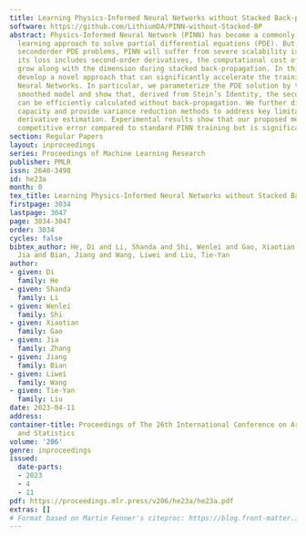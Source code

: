 ```yaml
---
title: Learning Physics-Informed Neural Networks without Stacked Back-propagation
software: https://github.com/LithiumDA/PINN-without-Stacked-BP
abstract: Physics-Informed Neural Network (PINN) has become a commonly used machine
  learning approach to solve partial differential equations (PDE). But, facing high-dimensional
  secondorder PDE problems, PINN will suffer from severe scalability issues since
  its loss includes second-order derivatives, the computational cost of which will
  grow along with the dimension during stacked back-propagation. In this work, we
  develop a novel approach that can significantly accelerate the training of Physics-Informed
  Neural Networks. In particular, we parameterize the PDE solution by the Gaussian
  smoothed model and show that, derived from Stein’s Identity, the second-order derivatives
  can be efficiently calculated without back-propagation. We further discuss the model
  capacity and provide variance reduction methods to address key limitations in the
  derivative estimation. Experimental results show that our proposed method can achieve
  competitive error compared to standard PINN training but is significantly faster.
section: Regular Papers
layout: inproceedings
series: Proceedings of Machine Learning Research
publisher: PMLR
issn: 2640-3498
id: he23a
month: 0
tex_title: Learning Physics-Informed Neural Networks without Stacked Back-propagation
firstpage: 3034
lastpage: 3047
page: 3034-3047
order: 3034
cycles: false
bibtex_author: He, Di and Li, Shanda and Shi, Wenlei and Gao, Xiaotian and Zhang,
  Jia and Bian, Jiang and Wang, Liwei and Liu, Tie-Yan
author:
- given: Di
  family: He
- given: Shanda
  family: Li
- given: Wenlei
  family: Shi
- given: Xiaotian
  family: Gao
- given: Jia
  family: Zhang
- given: Jiang
  family: Bian
- given: Liwei
  family: Wang
- given: Tie-Yan
  family: Liu
date: 2023-04-11
address:
container-title: Proceedings of The 26th International Conference on Artificial Intelligence
  and Statistics
volume: '206'
genre: inproceedings
issued:
  date-parts:
  - 2023
  - 4
  - 11
pdf: https://proceedings.mlr.press/v206/he23a/he23a.pdf
extras: []
# Format based on Martin Fenner's citeproc: https://blog.front-matter.io/posts/citeproc-yaml-for-bibliographies/
---
```

